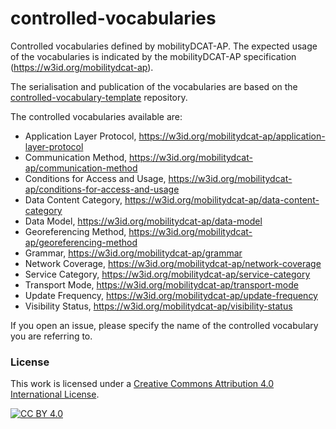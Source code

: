 # controlled-vocabularies
Controlled vocabularies defined by mobilityDCAT-AP. The expected usage of the vocabularies is indicated by the mobilityDCAT-AP specification (https://w3id.org/mobilitydcat-ap).

The serialisation and publication of the vocabularies are based on the [controlled-vocabulary-template](https://github.com/mobilityDCAT-AP/controlled-vocabulary-template) repository.

The controlled vocabularies available are:
- Application Layer Protocol, https://w3id.org/mobilitydcat-ap/application-layer-protocol
- Communication Method, https://w3id.org/mobilitydcat-ap/communication-method
- Conditions for Access and Usage, https://w3id.org/mobilitydcat-ap/conditions-for-access-and-usage
- Data Content Category, https://w3id.org/mobilitydcat-ap/data-content-category
- Data Model, https://w3id.org/mobilitydcat-ap/data-model
- Georeferencing Method, https://w3id.org/mobilitydcat-ap/georeferencing-method
- Grammar, https://w3id.org/mobilitydcat-ap/grammar
- Network Coverage, https://w3id.org/mobilitydcat-ap/network-coverage
- Service Category, https://w3id.org/mobilitydcat-ap/service-category
- Transport Mode, https://w3id.org/mobilitydcat-ap/transport-mode
- Update Frequency, https://w3id.org/mobilitydcat-ap/update-frequency
- Visibility Status, https://w3id.org/mobilitydcat-ap/visibility-status

If you open an issue, please specify the name of the controlled vocabulary you are referring to.

### License

This work is licensed under a [Creative Commons Attribution 4.0 International
License](http://creativecommons.org/licenses/by/4.0/).

[![CC BY 4.0](https://i.creativecommons.org/l/by/4.0/88x31.png)](http://creativecommons.org/licenses/by/4.0/)

